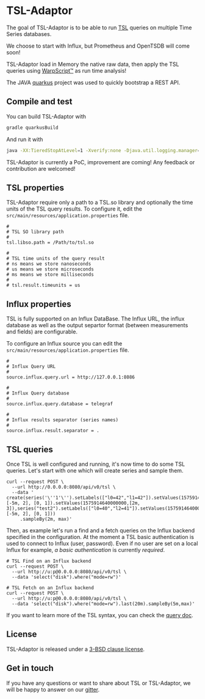 # TSL-Adaptor

The goal of TSL-Adaptor is to be able to run [TSL](https://github.com/ovh/tsl) queries on multiple Time Series databases.

We choose to start with Influx, but Prometheus and OpenTSDB will come soon!

TSL-Adaptor load in Memory the native raw data, then apply the TSL queries using [WarpScript™](https://warp10.io/doc/reference) as run time analysis!

The JAVA [quarkus](https://quarkus.io/) project was used to quickly bootstrap a REST API.

## Compile and test

You can build TSL-Adaptor with

```sh
gradle quarkusBuild
```

And run it with

```sh
java -XX:TieredStopAtLevel=1 -Xverify:none -Djava.util.logging.manager=org.jboss.logmanager.LogManager -jar  build/tsl-adaptor-0.0.1-SNAPSHOT-runner.jar
```

TSL-Adaptor is currently a PoC, improvement are coming! Any feedback or contribution are welcomed!

## TSL properties

TSL-Adaptor require only a path to a TSL.so library and optionally the time units of the TSL query results.
To configure it, edit the `src/main/resources/application.properties` file.

```properties
#
# TSL SO library path
#
tsl.libso.path = /Path/to/tsl.so

#
# TSL time units of the query result
# ns means we store nanoseconds
# us means we store microseconds
# ms means we store milliseconds
#
# tsl.result.timeunits = us
```

## Influx properties

TSL is fully supported on an Influx DataBase. The Influx URL, the influx database as well as the output separtor format (between measurements and fields) are configurable.

To configure an Influx source you can edit the `src/main/resources/application.properties` file.

```properties
#
# Influx Query URL
#
source.influx.query.url = http://127.0.0.1:8086

#
# Influx Query database
#
source.influx.query.database = telegraf

#
# Influx results separator (series names)
#
source.influx.result.separator = .
```

## TSL queries

Once TSL is well configured and running, it's now time to do some TSL queries. Let's start with one which will create series and sample them.

```cURL
curl --request POST \
  --url http://0.0.0.0:8080/api/v0/tsl \
  --data '
create(series('\''1'\'').setLabels(["l0=42","l1=42"]).setValues(1575914640000000, [-5m, 2], [0, 1]).setValues(1575914640000000,[2m, 3]),series("test2").setLabels(["l0=40","l2=41"]).setValues(1575914640000000, [-5m, 2], [0, 1]))
	 .sampleBy(2m, max)'
```

Then, as example let's run a find and a fetch queries on the Influx backend specified in the configuration.
At the moment a TSL basic authentication is used to connect to Influx (user, password). Even if no user are set on a local Influx for example, *a basic authentication* is currently *required*.
```cURL
# TSL Find on an Influx backend
curl --request POST \
  --url http://u:p@0.0.0.0:8080/api/v0/tsl \
  --data 'select("disk").where("mode=rw")'

# TSL Fetch on an Influx backend
curl --request POST \
  --url http://u:p@0.0.0.0:8080/api/v0/tsl \
  --data 'select("disk").where("mode=rw").last(20m).sampleBy(5m,max)'
```

If you want to learn more of the TSL syntax, you can check the [query doc](https://github.com/ovh/tsl/blob/master/spec/doc.md).

## License

TSL-Adaptor is released under a [3-BSD clause license](./LICENSE).

## Get in touch

If you have any questions or want to share about TSL or TSL-Adaptor, we will be happy to answer on our [gitter](https://gitter.im/ovh/tsl).
